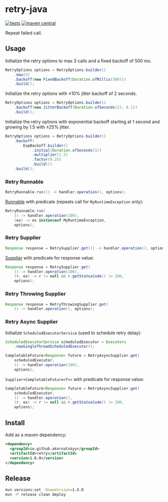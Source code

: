 # retry-java

[![tests](https://github.com/akornatskyy/retry-java/actions/workflows/tests.yaml/badge.svg)](https://github.com/akornatskyy/retry-java/actions/workflows/tests.yaml)
[![maven central](https://img.shields.io/maven-central/v/io.github.akornatskyy/retry.svg)](https://central.sonatype.com/artifact/io.github.akornatskyy/retry)

Repeat failed call.

## Usage

Initialize the retry options to max 3 calls and a fixed backoff of 500 ms.

```java
RetryOptions options = RetryOptions.builder()
    .max(3)
    .backoff(new FixedBackoff(Duration.ofMillis(500)))
    .build();
```

Initialize the retry options with ±10% jitter backoff of 2 seconds.

```java
RetryOptions options = RetryOptions.builder()
    .backoff(new JitterBackoff(Duration.ofSeconds(2), 0.1))
    .build();
```

Initialize the retry options with exponential backoff starting at 1 second and
growing by 1.5 with ±25% jitter.

```java
RetryOptions options = RetryOptions.builder()
    .backoff(
        ExpBackoff.builder()
            .initial(Duration.ofSeconds(1))
            .multiplier(1.5)
            .factor(0.25)
            .build())
    .build();
```

### Retry Runnable

```java
RetryRunnable.run(() -> handler.operation(), options);
```

[Runnable](https://docs.oracle.com/javase/7/docs/api/java/lang/Runnable.html) 
with predicate (repeats call for `MyRuntimeException` only):

```java
RetryRunnable.run(
    () -> handler.operation(100),
    (ex) -> ex instanceof MyRuntimeException,
    options);
```

### Retry Supplier

```java
Response response = RetrySupplier.get(() -> handler.operation(), options);
```

[Supplier](https://docs.oracle.com/javase/8/docs/api/java/util/function/Supplier.html)
with predicate for response value:

```java
Response response = RetrySupplier.get(
    () -> handler.operation(100),
    (r, ex) -> r != null && r.getStatusCode() != 200,
    options);
```

### Retry Throwing Supplier

```java
Response response = RetryThrowingSupplier.get(
    () -> handler.operation(), options);
```

### Retry Async Supplier

Initialize `ScheduledExecutorService` (used to schedule retry delay):

```java
ScheduledExecutorService scheduledExecutor = Executors
    .newSingleThreadScheduledExecutor();
```

```java
CompletableFuture<Response> future = RetryAsyncSupplier.get(
    scheduledExecutor,
    () -> handler.operation(100),
    options);
```

`Supplier<CompletableFuture<T>>` with predicate for response value:

```java
CompletableFuture<Response> future = RetryAsyncSupplier.get(
    scheduledExecutor,
    () -> handler.operation(),
    (r, ex) -> r != null && r.getStatusCode() != 200,
    options);
```

## Install

Add as a maven dependency:

```xml
<dependency>
  <groupId>io.github.akornatskyy</groupId>
  <artifactId>retry</artifactId>
  <version>1.0.0</version>
</dependency>
```

## Release

```sh
mvn versions:set -DnewVersion=1.X.0
mvn -P release clean deploy
```